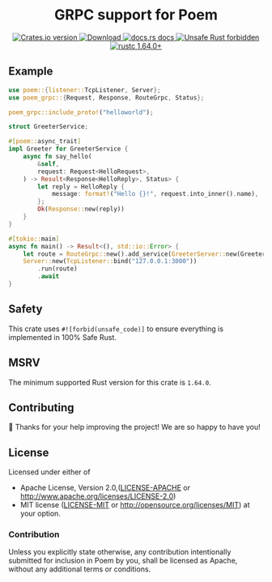<h1 align="center">GRPC support for Poem</h1>

<div align="center">
  <!-- Crates version -->
  <a href="https://crates.io/crates/poem-grpc">
    <img src="https://img.shields.io/crates/v/poem-grpc.svg?style=flat-square"
    alt="Crates.io version" />
  </a>
  <!-- Downloads -->
  <a href="https://crates.io/crates/poem-grpc">
    <img src="https://img.shields.io/crates/d/poem-grpc.svg?style=flat-square"
      alt="Download" />
  </a>
  <!-- docs.rs docs -->
  <a href="https://docs.rs/poem-grpc">
    <img src="https://img.shields.io/badge/docs-latest-blue.svg?style=flat-square"
      alt="docs.rs docs" />
  </a>
  <a href="https://github.com/rust-secure-code/safety-dance/">
    <img src="https://img.shields.io/badge/unsafe-forbidden-success.svg?style=flat-square"
      alt="Unsafe Rust forbidden" />
  </a>
  <a href="https://blog.rust-lang.org/2022/09/22/Rust-1.64.0.html">
    <img src="https://img.shields.io/badge/rustc-1.64.0+-ab6000.svg"
      alt="rustc 1.64.0+" />
  </a>
</div>

## Example

```rust
use poem::{listener::TcpListener, Server};
use poem_grpc::{Request, Response, RouteGrpc, Status};

poem_grpc::include_proto!("helloworld");

struct GreeterService;

#[poem::async_trait]
impl Greeter for GreeterService {
    async fn say_hello(
        &self,
        request: Request<HelloRequest>,
    ) -> Result<Response<HelloReply>, Status> {
        let reply = HelloReply {
            message: format!("Hello {}!", request.into_inner().name),
        };
        Ok(Response::new(reply))
    }
}

#[tokio::main]
async fn main() -> Result<(), std::io::Error> {
    let route = RouteGrpc::new().add_service(GreeterServer::new(GreeterService));
    Server::new(TcpListener::bind("127.0.0.1:3000"))
        .run(route)
        .await
}
```

## Safety

This crate uses `#![forbid(unsafe_code)]` to ensure everything is implemented in 100% Safe Rust.

## MSRV

The minimum supported Rust version for this crate is `1.64.0`.

## Contributing

:balloon: Thanks for your help improving the project! We are so happy to have you!


## License

Licensed under either of

* Apache License, Version 2.0,([LICENSE-APACHE](./LICENSE-APACHE) or http://www.apache.org/licenses/LICENSE-2.0)
* MIT license ([LICENSE-MIT](./LICENSE-MIT) or http://opensource.org/licenses/MIT)
  at your option.

### Contribution

Unless you explicitly state otherwise, any contribution intentionally submitted for inclusion in Poem by you, shall be licensed as Apache, without any additional terms or conditions.
